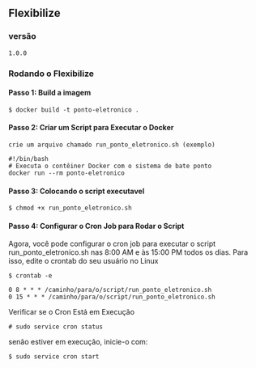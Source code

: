 ﻿## Flexibilize

### versão
    1.0.0

### Rodando o Flexibilize

#### Passo 1: Build a imagem
    $ docker build -t ponto-eletronico .

#### Passo 2: Criar um Script para Executar o Docker
    crie um arquivo chamado run_ponto_eletronico.sh (exemplo)

    #!/bin/bash
    # Executa o contêiner Docker com o sistema de bate ponto
    docker run --rm ponto-eletronico

#### Passo 3: Colocando o script executavel

    $ chmod +x run_ponto_eletronico.sh

#### Passo 4: Configurar o Cron Job para Rodar o Script
Agora, você pode configurar o cron job para executar o script run_ponto_eletronico.sh nas 8:00 AM e às 15:00 PM todos os dias. Para isso, edite o crontab do seu usuário no Linux

    $ crontab -e

    0 8 * * * /caminho/para/o/script/run_ponto_eletronico.sh
    0 15 * * * /caminho/para/o/script/run_ponto_eletronico.sh

Verificar se o Cron Está em Execução
    
    # sudo service cron status

senão estiver em execução, inicie-o com:

    $ sudo service cron start
